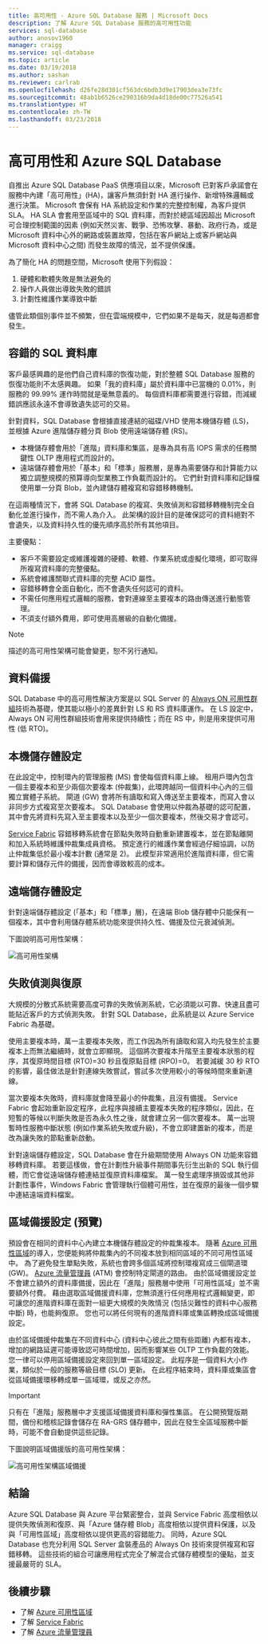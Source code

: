 ```yaml
---
title: 高可用性 - Azure SQL Database 服務 | Microsoft Docs
description: 了解 Azure SQL Database 服務的高可用性功能
services: sql-database
author: anosov1960
manager: craigg
ms.service: sql-database
ms.topic: article
ms.date: 03/19/2018
ms.author: sashan
ms.reviewer: carlrab
ms.openlocfilehash: d26fe28d301cf563dc6bdb3d9e17903dea3e73fc
ms.sourcegitcommit: 48ab1b6526ce290316b9da4d18de00c77526a541
ms.translationtype: HT
ms.contentlocale: zh-TW
ms.lasthandoff: 03/23/2018
---
```

# <a name="high-availability-and-azure-sql-database"></a>高可用性和 Azure SQL Database
自推出 Azure SQL Database PaaS 供應項目以來，Microsoft 已對客戶承諾會在服務中內建「高可用性」(HA)，讓客戶無須針對 HA 進行操作、新增特殊邏輯或進行決策。 Microsoft 會保有 HA 系統設定和作業的完整控制權，為客戶提供 SLA。 HA SLA 會套用至區域中的 SQL 資料庫，而對於總區域因超出 Microsoft 可合理控制範圍的因素 (例如天然災害、戰爭、恐怖攻擊、暴動、政府行為，或是 Microsoft 資料中心外的網路或裝置故障，包括在客戶網站上或客戶網站與 Microsoft 資料中心之間) 而發生故障的情況，並不提供保護。

為了簡化 HA 的問題空間，Microsoft 使用下列假設：
1.  硬體和軟體失敗是無法避免的
2.  操作人員做出導致失敗的錯誤
3.  計劃性維護作業導致中斷 

儘管此類個別事件並不頻繁，但在雲端規模中，它們如果不是每天，就是每週都會發生。 

## <a name="fault-tolerant-sql-databases"></a>容錯的 SQL 資料庫
客戶最感興趣的是他們自己資料庫的恢復功能，對於整體 SQL Database 服務的恢復功能則不太感興趣。 如果「我的資料庫」屬於資料庫中已當機的 0.01%，則服務的 99.99% 運作時間就是毫無意義的。 每個資料庫都需要進行容錯，而減緩錯誤應該永遠不會導致遺失認可的交易。 

針對資料，SQL Database 會根據直接連結的磁碟/VHD 使用本機儲存體 (LS)，並根據 Azure 進階儲存體分頁 Blob 使用遠端儲存體 (RS)。 
- 本機儲存體會用於「進階」資料庫和集區，是專為具有高 IOPS 需求的任務關鍵性 OLTP 應用程式而設計的。 
- 遠端儲存體會用於「基本」和「標準」服務層，是專為需要儲存和計算能力以獨立調整規模的預算導向型業務工作負載而設計的。 它們針對資料庫和記錄檔使用單一分頁 Blob，並內建儲存體複寫和容錯移轉機制。

在這兩種情況下，會將 SQL Database 的複寫、失敗偵測和容錯移轉機制完全自動化並進行操作，而不需人為介入。 此架構的設計目的是確保認可的資料絕對不會遺失，以及資料持久性的優先順序高於所有其他項目。

主要優點：
- 客戶不需要設定或維護複雜的硬體、軟體、作業系統或虛擬化環境，即可取得所複寫資料庫的完整優點。
- 系統會維護關聯式資料庫的完整 ACID 屬性。
- 容錯移轉會全面自動化，而不會遺失任何認可的資料。
- 不需任何應用程式邏輯的服務，會對連線至主要複本的路由傳送進行動態管理。
- 不須支付額外費用，即可使用高層級的自動化備援。

> [!NOTE]
> 描述的高可用性架構可能會變更，恕不另行通知。 

## <a name="data-redundancy"></a>資料備援

SQL Database 中的高可用性解決方案是以 SQL Server 的 [Always ON 可用性群組](/sql/database-engine/availability-groups/windows/overview-of-always-on-availability-groups-sql-server)技術為基礎，使其能以極小的差異針對 LS 和 RS 資料庫運作。 在 LS 設定中，Always ON 可用性群組技術會用來提供持續性；而在 RS 中，則是用來提供可用性 (低 RTO)。 

## <a name="local-storage-configuration"></a>本機儲存體設定

在此設定中，控制環內的管理服務 (MS) 會使每個資料庫上線。 租用戶環內包含一個主要複本和至少兩個次要複本 (仲裁集)，此環跨越同一個資料中心內的三個獨立實體子系統。 閘道 (GW) 會將所有讀取和寫入傳送至主要複本，而寫入會以非同步方式複寫至次要複本。 SQL Database 會使用以仲裁為基礎的認可配置，其中會先將資料先寫入至主要複本以及至少一個次要複本，然後交易才會認可。

[Service Fabric](../service-fabric/service-fabric-overview.md) 容錯移轉系統會在節點失敗時自動重新建置複本，並在節點離開和加入系統時維護仲裁集成員資格。 預定進行的維護作業會經過仔細協調，以防止仲裁集低於最小複本計數 (通常是 2)。 此模型非常適用於進階資料庫，但它需要計算和儲存元件的備援，因而會導致較高的成本。

## <a name="remote-storage-configuration"></a>遠端儲存體設定

針對遠端儲存體設定 (「基本」和「標準」層)，在遠端 Blob 儲存體中只能保有一個複本，其中會利用儲存體系統功能來提供持久性、備援及位元衰減偵測。 

下圖說明高可用性架構：
 
![高可用性架構](./media/sql-database-high-availability/high-availability-architecture.png)

## <a name="failure-detection-and-recovery"></a>失敗偵測與復原 
大規模的分散式系統需要高度可靠的失敗偵測系統，它必須能以可靠、快速且盡可能貼近客戶的方式偵測失敗。 針對 SQL Database，此系統是以 Azure Service Fabric 為基礎。 

使用主要複本時，萬一主要複本失敗，而工作因為所有讀取和寫入均先發生於主要複本上而無法繼續時，就會立即顯現。 這個將次要複本升階至主要複本狀態的程序，其復原時間目標 (RTO)=30 秒且復原點目標 (RPO)=0。 若要減緩 30 秒 RTO 的影響，最佳做法是針對連線失敗嘗試，嘗試多次使用較小的等候時間來重新連線。

當次要複本失敗時，資料庫就會降至最小的仲裁集，且沒有備援。 Service Fabric 會起始重新設定程序，此程序與接續主要複本失敗的程序類似，因此，在短暫的等候以判斷失敗是否為永久性之後，就會建立另一個次要複本。 萬一出現暫時性服務中斷狀態 (例如作業系統失敗或升級)，不會立即建置新的複本，而是改為讓失敗的節點重新啟動。 

針對遠端儲存體設定，SQL Database 會在升級期間使用 Always ON 功能來容錯移轉資料庫。 若要這樣做，會在計劃性升級事件期間事先衍生出新的 SQL 執行個體，而它會從遠端儲存體連結並復原資料庫檔案。 萬一發生處理序損毀或其他非計劃性事件，Windows Fabric 會管理執行個體可用性，並在復原的最後一個步驟中連結遠端資料檔案。

## <a name="zone-redundant-configuration-preview"></a>區域備援設定 (預覽)

預設會在相同的資料中心內建立本機儲存體設定的仲裁集複本。 隨著 [Azure 可用性區域](../availability-zones/az-overview.md)的導入，您便能夠將仲裁集內的不同複本放到相同區域的不同可用性區域中。 為了避免發生單點失敗，系統也會跨多個區域將控制環複寫成三個閘道環 (GW)。 [Azure 流量管理員](../traffic-manager/traffic-manager-overview.md) (ATM) 會控制特定閘道的路由。 由於區域備援設定並不會建立額外的資料庫備援，因此在「進階」服務層中使用「可用性區域」並不需要額外付費。 藉由選取區域備援資料庫，您無須進行任何應用程式邏輯變更，即可讓您的進階資料庫在面對一組更大規模的失敗情況 (包括災難性的資料中心服務中斷) 時，也能夠復原。 您也可以將任何現有的進階資料庫或集區轉換成區域備援設定。

由於區域備援仲裁集在不同資料中心 (資料中心彼此之間有些距離) 內都有複本，增加的網路延遲可能導致認可時間增加，因而影響某些 OLTP 工作負載的效能。 您一律可以停用區域備援設定來回到單一區域設定。 此程序是一個資料大小作業，類似於一般的服務等級目標 (SLO) 更新。 在此程序結束時，資料庫或集區會從區域備援環移轉成單一區域環，或反之亦然。

> [!IMPORTANT]
> 只有在「進階」服務層中才支援區域備援資料庫和彈性集區。 在公開預覽版期間，備份和稽核記錄會儲存在 RA-GRS 儲存體中，因此在發生全區域服務中斷時，可能不會自動提供這些記錄。 

下圖說明區域備援版的高可用性架構：
 
![高可用性架構區域備援](./media/sql-database-high-availability/high-availability-architecture-zone-redundant.png)

## <a name="conclusion"></a>結論
Azure SQL Database 與 Azure 平台緊密整合，並與 Service Fabric 高度相依以提供失敗偵測和復原、與「Azure 儲存體 Blob」高度相依以提供資料保護，以及與「可用性區域」高度相依以提供更高的容錯能力。 同時，Azure SQL Database 也充分利用 SQL Server 盒裝產品的 Always On 技術來提供複寫和容錯移轉。 這些技術的組合可讓應用程式完全了解混合式儲存體模型的優點，並支援最嚴苛的 SLA。 

## <a name="next-steps"></a>後續步驟

- 了解 [Azure 可用性區域](../availability-zones/az-overview.md)
- 了解 [Service Fabric](../service-fabric/service-fabric-overview.md)
- 了解 [Azure 流量管理員](../traffic-manager/traffic-manager-overview.md) 
